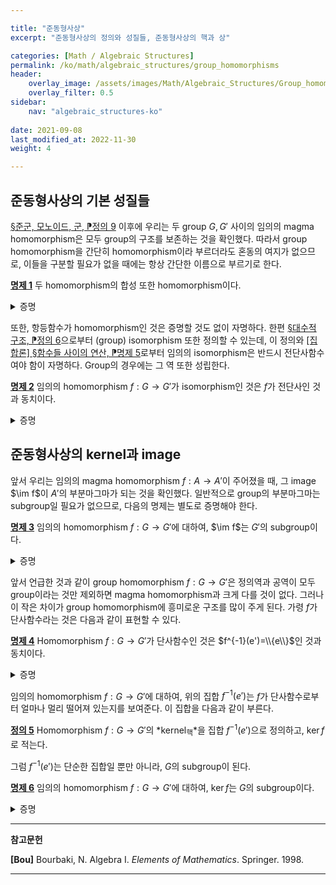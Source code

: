 ```yaml
---

title: "준동형사상"
excerpt: "준동형사상의 정의와 성질들, 준동형사상의 핵과 상"

categories: [Math / Algebraic Structures]
permalink: /ko/math/algebraic_structures/group_homomorphisms
header:
    overlay_image: /assets/images/Math/Algebraic_Structures/Group_homomorphisms.png
    overlay_filter: 0.5
sidebar: 
    nav: "algebraic_structures-ko"
    
date: 2021-09-08
last_modified_at: 2022-11-30
weight: 4

---
```


## 준동형사상의 기본 성질들

[§준군, 모노이드, 군, ⁋정의 9](/ko/math/algebraic_structures/group#df9) 이후에 우리는 두 group $G,G'$ 사이의 임의의 magma homomorphism은 모두 group의 구조를 보존하는 것을 확인했다. 따라서 group homomorphism을 간단히 homomorphism이라 부르더라도 혼동의 여지가 없으므로, 이들을 구분할 필요가 없을 때에는 항상 간단한 이름으로 부르기로 한다.

<div class="proposition" markdown="1">

<ins id="pp1">**명제 1**</ins> 두 homomorphism의 합성 또한 homomorphism이다.

</div>

<details class="proof" markdown="1">
<summary>증명</summary>

두 homomorphism $f_1:G_0\rightarrow G_1$, $f_2:G_1\rightarrow G_2$가 주어졌다 하자. 그럼 임의의 $x, y\in G_0$에 대하여, 

$$(f_2\circ f_1)(xy)=f_2(f_1(xy))=f_2(f_1(x)f_1(y))=f_2(f_1(x))f_2(f_1(y))=(f_2\circ f_1)(x)(f_2\circ f_1)(y)$$

이므로 주어진 명제가 성립한다. 

</details>

또한, 항등함수가 homomorphism인 것은 증명할 것도 없이 자명하다. 한편 [§대수적 구조, ⁋정의 6](/ko/math/algebraic_structures/algebraic_structure#df6)으로부터 (group) isomorphism 또한 정의할 수 있는데, 이 정의와 [\[집합론\] §함수들 사이의 연산, ⁋명제 5](/ko/math/set_theory/operation_of_functions#pp5)로부터 임의의 isomorphism은 반드시 전단사함수여야 함이 자명하다. Group의 경우에는 그 역 또한 성립한다.

<div class="proposition" markdown="1">

<ins id="pp2">**명제 2**</ins> 임의의 homomorphism $f:G\rightarrow G'$가 isomorphism인 것은 $f$가 전단사인 것과 동치이다.

</div>

<details class="proof" markdown="1">
<summary>증명</summary>

반대쪽 방향만 보이면 충분하다. $f$는 전단사이므로, 함수로써 역함수 $f^{-1}:G'\rightarrow G$가 존재한다. 만일 $f^{-1}$이 homomorphism이기만 하다면, 정의에 의해 $f$는 isomorphism이 될 것이다.

임의의 $y, y'\in  G'$를 택하자. 그럼 $f$는 전단사이므로, 적당한 $x$, $x'$가 유일하게 존재하여 $f(x)=y$이고 $f(x')=y'$이다. 이제

$$f^{-1}(yy')=f^{-1}(f(x)f(x'))=f^{-1}(f(xx'))=xx'=f^{-1}(y)f^{-1}(y')$$

이므로, $f^{-1}$은 homomorphism이고 따라서 $f$는 isomorphism이다. 

</details>

## 준동형사상의 kernel과 image

앞서 우리는 임의의 magma homomorphism $f:A\rightarrow A'$이 주어졌을 때, 그 image $\im f$이 $A'$의 부분마그마가 되는 것을 확인했다. 일반적으로 group의 부분마그마는 subgroup일 필요가 없으므로, 다음의 명제는 별도로 증명해야 한다. 

<div class="proposition" markdown="1">

<ins id="pp3">**명제 3**</ins> 임의의 homomorphism $f:G\rightarrow G'$에 대하여, $\im f$는 $G'$의 subgroup이다.

</div>
<details class="proof" markdown="1">
<summary>증명</summary>

$\im f$가 $G'$의 부분마그마인 것은 이미 알고 있으므로, [§준군, 모노이드, 군, ⁋명제 12](/ko/math/algebraic_structures/group#pp12)를 이용하면 $\im f$가 역원을 취하는 것에 대해 닫혀있음만 보이면 된다. $y\in\im f$라 하고, $x\in G$가 $f(x)=y$를 만족한다 하자. 그럼

$$f(x^{-1})=f(x)^{-1}=y^{-1}$$

로부터 $y^{-1}\in\im f$임을 안다.

</details>

앞서 언급한 것과 같이 group homomorphism $f:G\rightarrow G'$은 정의역과 공역이 모두 group이라는 것만 제외하면 magma homomorphism과 크게 다를 것이 없다. 그러나 이 작은 차이가 group homomorphism에 흥미로운 구조를 많이 주게 된다. 가령 $f$가 단사함수라는 것은 다음과 같이 표현할 수 있다.

<div class="proposition" markdown="1">

<ins id="pp4">**명제 4**</ins> Homomorphism $f:G\rightarrow G'$가 단사함수인 것은 $f^{-1}(e')=\\{e\\}$인 것과 동치이다.

</div>
<details class="proof" markdown="1">
<summary>증명</summary>

$f$가 단사함수라면 $f^{-1}(e')=\\{e\\}$여야 하는 것은 자명하다.

거꾸로 $f^{-1}(e')=\\{e\\}$가 성립한다 가정하자. $f(x)=f(y)$를 만족하는 $x,y\in G$가 주어졌다 하면,

$$e'=f(x)f(y)^{-1}=f(xy^{-1})$$

이며, 가정에 의해 $xy^{-1}=e$이다. 이로부터 $x=y$임을 안다.

</details>

임의의 homomorphism $f:G\rightarrow G'$에 대하여, 위의 집합 $f^{-1}(e')$는 $f$가 단사함수로부터 얼마나 멀리 떨어져 있는지를 보여준다. 이 집합을 다음과 같이 부른다.

<div class="definition" markdown="1">

<ins id="df5">**정의 5**</ins> Homomorphism $f:G\rightarrow G'$의 *kernel<sub>핵</sub>*을 집합 $f^{-1}(e')$으로 정의하고, $\ker f$로 적는다.

</div>

그럼 $f^{-1}(e')$는 단순한 집합일 뿐만 아니라, $G$의 subgroup이 된다.

<div class="proposition" markdown="1">

<ins id="pp6">**명제 6**</ins> 임의의 homomorphism $f:G\rightarrow G'$에 대하여, $\ker f$는 $G$의 subgroup이다.

</div>
<details class="proof" markdown="1">
<summary>증명</summary>

임의의 $a,b\in \ker f$에 대하여, 

$$f(ab^{-1})=f(a)f(b)^{-1}=e'(e')^{-1}=e'$$

이므로 $ab^{-1}\in\ker f$가 성립한다.

</details>



---

**참고문헌**

**[Bou]** Bourbaki, N. Algebra I. *Elements of Mathematics*. Springer. 1998.  

---

[^1]: 지저분한 notation을 피하기 위해 $a\ker f$ 대신 $\bar{a}$로 적었다.
